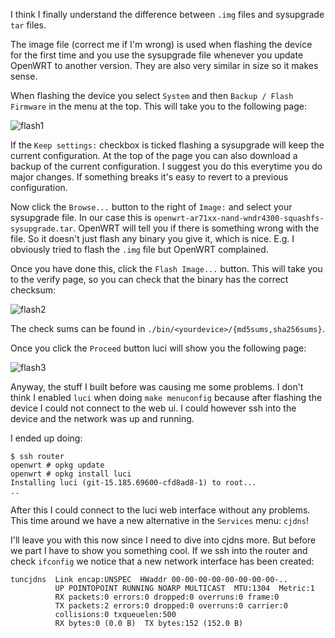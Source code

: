 I think I finally understand the difference between `.img` files and sysupgrade `tar` files.

The image file (correct me if I'm wrong) is used when flashing the device for the first time and you use the sysupgrade file whenever you update OpenWRT to another version. They are also very similar in size so it makes sense.

When flashing the device you select `System` and then `Backup / Flash Firmware` in the menu at the top. This will take you to the following page:

![flash1](/images/flashing-page.jpg)

If the `Keep settings:` checkbox is ticked flashing a sysupgrade will keep the current configuration. At the top of the page you can also download a backup of the current configuration. I suggest you do this everytime you do major changes. If something breaks it's easy to revert to a previous configuration.

Now click the `Browse...` button to the right of `Image:` and select your sysupgrade file. In our case this is `openwrt-ar71xx-nand-wndr4300-squashfs-sysupgrade.tar`. OpenWRT will tell you if there is something wrong with the file. So it doesn't just flash any binary you give it, which is nice. E.g. I obviously tried to flash the `.img` file but OpenWRT complained.

Once you have done this, click the `Flash Image...` button. This will take you to the verify page, so you can check that the binary has the correct checksum:

![flash2](/images/flash-firmware-verify.jpg)

The check sums can be found in `./bin/<yourdevice>/{md5sums,sha256sums}`.

Once you click the `Proceed` button luci will show you the following page:

![flash3](/images/system-flashing.jpg)

Anyway, the stuff I built before was causing me some problems. I don't think I enabled `luci` when doing `make menuconfig` because after flashing the device I could not connect to the web ui. I could however ssh into the device and the network was up and running.

I ended up doing:

```
$ ssh router
openwrt # opkg update
openwrt # opkg install luci
Installing luci (git-15.185.69600-cfd8ad8-1) to root...
..
```

After this I could connect to the luci web interface without any problems. This time around we have a new alternative in the `Services` menu: `cjdns`!

I'll leave you with this now since I need to dive into cjdns more. But before we part I have to show you something cool. If we ssh into the router and check `ifconfig` we notice that a new network interface has been created:

```
tuncjdns  Link encap:UNSPEC  HWaddr 00-00-00-00-00-00-00-00-..
          UP POINTOPOINT RUNNING NOARP MULTICAST  MTU:1304  Metric:1
          RX packets:0 errors:0 dropped:0 overruns:0 frame:0
          TX packets:2 errors:0 dropped:0 overruns:0 carrier:0
          collisions:0 txqueuelen:500
          RX bytes:0 (0.0 B)  TX bytes:152 (152.0 B)
```
